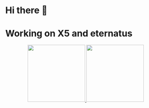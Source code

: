 # Hi there 👋

<h1>Working on X5 and eternatus</h1> 

<p align="center">
  <a href="https://github.com/MUSANGTARA0">
  <img height="180em" src="https://github-readme-stats-eight-theta.vercel.app/api?username=musangtara0&show_icons=true&theme=algolia&include_all_commits=true&count_private=true
</a>
<a href="https://github.com/MUSANGTARA0">
  <img height="180em" src="https://github-readme-stats-eight-theta.vercel.app/api/top-langs/?username=musangtara0&layout=compact&langs_count=8&theme=algolia"
</a>
</p>

